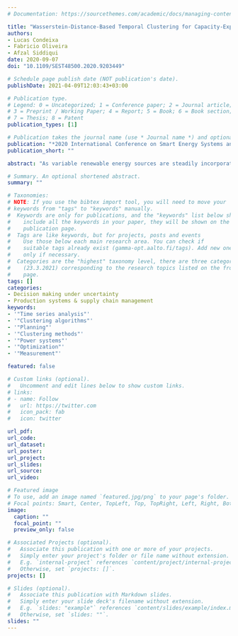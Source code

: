```yaml
---
# Documentation: https://sourcethemes.com/academic/docs/managing-content/

title: "Wasserstein-Distance-Based Temporal Clustering for Capacity-Expansion Planning in Power Systems"
authors: 
- Lucas Condeixa
- Fabricio Oliveira
- Afzal Siddiqui
date: 2020-09-07
doi: "10.1109/SEST48500.2020.9203449"

# Schedule page publish date (NOT publication's date).
publishDate: 2021-04-09T12:03:43+03:00

# Publication type.
# Legend: 0 = Uncategorized; 1 = Conference paper; 2 = Journal article;
# 3 = Preprint / Working Paper; 4 = Report; 5 = Book; 6 = Book section;
# 7 = Thesis; 8 = Patent
publication_types: [1]

# Publication takes the journal name (use * Journal name *) and optional abbreviated publication name.
publication: "*2020 International Conference on Smart Energy Systems and Technologies (SEST)*"
publication_short: ""

abstract: "As variable renewable energy sources are steadily incorporated in European power systems, the need for higher temporal resolution in capacity-expansion models also increases.Naturally, there exists a trade-off between the amount of temporal data used to plan power systems for decades ahead and time resolution needed to represent renewable energy variability accurately. We propose the use of the Wasserstein distance as a measure of cluster discrepancy using it to cluster demand, wind availability, and solar availability data. When compared to the Euclidean distance and the maximal distance, the hierarchical clustering performed using the Wasserstein distance leads to capacity-expansion planning that 1) more accurately estimates system costs and 2) more efficiently adopts storage resources. Numerical results indicate an improvement in cost estimation by up to 5% vis-à-vis the Euclidean distance and a reduction of storage investment that is equivalent to nearly 100% of the installed capacity under the benchmark full time resolution."

# Summary. An optional shortened abstract.
summary: ""

# Taxonomies:
# NOTE: If you use the bibtex import tool, you will need to move your 
# keywords from "tags" to "keywords" manually.
#  Keywords are only for publications, and the "keywords" list below should 
#    include all the keywords in your paper, they will be shown on the 
#    publication page.
#  Tags are like keywords, but for projects, posts and events 
#    Use those below each main research area. You can check if
#    suitable tags already exist (gamma-opt.aalto.fi/tags). Add new ones  
#    only if necessary.
#  Categories are the "highest" taxonomy level, there are three categories 
#    (23.3.2021) corresponding to the research topics listed on the front 
#    page. 
tags: []
categories: 
- Decision making under uncertainty
- Production systems & supply chain management
keywords: 
- '"Time series analysis"'
- '"Clustering algorithms"'
- '"Planning"'
- '"Clustering methods"'
- '"Power systems"'
- '"Optimization"'
- '"Measurement"'

featured: false

# Custom links (optional).
#   Uncomment and edit lines below to show custom links.
# links:
# - name: Follow
#   url: https://twitter.com
#   icon_pack: fab
#   icon: twitter

url_pdf:
url_code:
url_dataset:
url_poster:
url_project:
url_slides:
url_source:
url_video:

# Featured image
# To use, add an image named `featured.jpg/png` to your page's folder. 
# Focal points: Smart, Center, TopLeft, Top, TopRight, Left, Right, BottomLeft, Bottom, BottomRight.
image:
  caption: ""
  focal_point: ""
  preview_only: false

# Associated Projects (optional).
#   Associate this publication with one or more of your projects.
#   Simply enter your project's folder or file name without extension.
#   E.g. `internal-project` references `content/project/internal-project/index.md`.
#   Otherwise, set `projects: []`.
projects: []

# Slides (optional).
#   Associate this publication with Markdown slides.
#   Simply enter your slide deck's filename without extension.
#   E.g. `slides: "example"` references `content/slides/example/index.md`.
#   Otherwise, set `slides: ""`.
slides: ""
---
```

